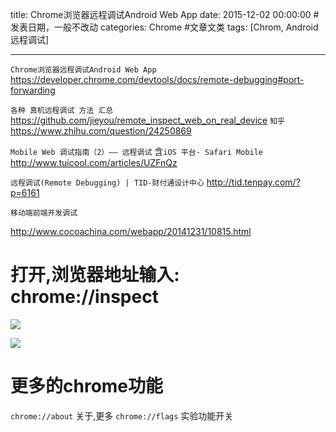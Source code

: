 title: Chrome浏览器远程调试Android Web App
date: 2015-12-02 00:00:00 #发表日期，一般不改动
categories: Chrome #文章文类 
tags: [Chrom, Android远程调试]

---

`Chrome浏览器远程调试Android Web App`
https://developer.chrome.com/devtools/docs/remote-debugging#port-forwarding 



`各种 真机远程调试 方法 汇总`
https://github.com/jieyou/remote_inspect_web_on_real_device
`知乎`  https://www.zhihu.com/question/24250869


`Mobile Web 调试指南（2）–– 远程调试` 含` iOS 平台- Safari Mobile `
http://www.tuicool.com/articles/UZFnQz


`远程调试(Remote Debugging) | TID-财付通设计中心`
http://tid.tenpay.com/?p=6161


`移动端前端开发调试`

http://www.cocoachina.com/webapp/20141231/10815.html


# 打开,浏览器地址输入: chrome://inspect
![](http://7xnbs3.com1.z0.glb.clouddn.com/15-12-2/40398420.jpg)

![](http://7xnbs3.com1.z0.glb.clouddn.com/15-12-2/46191709.jpg)



# 更多的chrome功能
` chrome://about ` 关于,更多
`chrome://flags` 实验功能开关

<!-- more -->